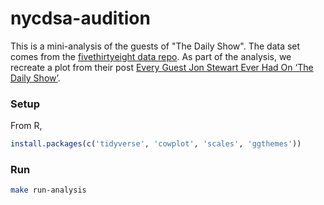 # nycdsa-audition

This is a mini-analysis of the guests of "The Daily Show". The data set comes
from the [fivethirtyeight data repo](https://github.com/fivethirtyeight/data).
As part of the analysis, we recreate a plot from their post [Every Guest Jon Stewart Ever Had On ‘The Daily Show’](http://fivethirtyeight.com/datalab/every-guest-jon-stewart-ever-had-on-the-daily-show/).

### Setup

From R,

```r
install.packages(c('tidyverse', 'cowplot', 'scales', 'ggthemes'))
```

### Run

```bash
make run-analysis
```

